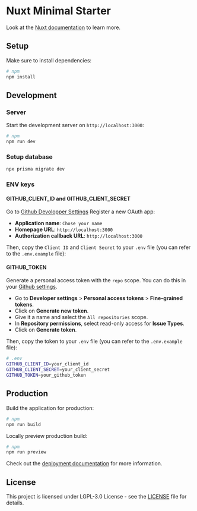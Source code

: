 # Nuxt Minimal Starter

Look at the [Nuxt documentation](https://nuxt.com/docs/getting-started/introduction) to learn more.

## Setup

Make sure to install dependencies:

```bash
# npm
npm install
```

## Development

### Server

Start the development server on `http://localhost:3000`:

```bash
# npm
npm run dev
```

### Setup database

```bash
npx prisma migrate dev
```

### ENV keys

#### GITHUB_CLIENT_ID and GITHUB_CLIENT_SECRET

Go to [Github Devolopper Settings](https://github.com/settings/applications/new)
Register a new OAuth app:

- **Application name**: `Chose your name`
- **Homepage URL**: `http://localhost:3000`
- **Authorization callback URL**: `http://localhost:3000`

Then, copy the `Client ID` and `Client Secret` to your `.env` file (you can refer to the `.env.example` file):

#### GITHUB_TOKEN

Generate a personal access token with the `repo` scope. You can do this in your [Github settings](https://github.com/settings/personal-access-tokens).

- Go to **Developer settings** > **Personal access tokens** > **Fine-grained tokens**.
- Click on **Generate new token**.
- Give it a name and select the `All repositories` scope.
- In **Repository permissions**, select read-only access for **Issue Types**.
- Click on **Generate token**.

Then, copy the token to your `.env` file (you can refer to the `.env.example` file):

```bash
# .env
GITHUB_CLIENT_ID=your_client_id
GITHUB_CLIENT_SECRET=your_client_secret
GITHUB_TOKEN=your_github_token
```

## Production

Build the application for production:

```bash
# npm
npm run build
```

Locally preview production build:

```bash
# npm
npm run preview
```

Check out the [deployment documentation](https://nuxt.com/docs/getting-started/deployment) for more information.

## License

This project is licensed under LGPL-3.0 License - see the [LICENSE](LICENSE) file for details.
